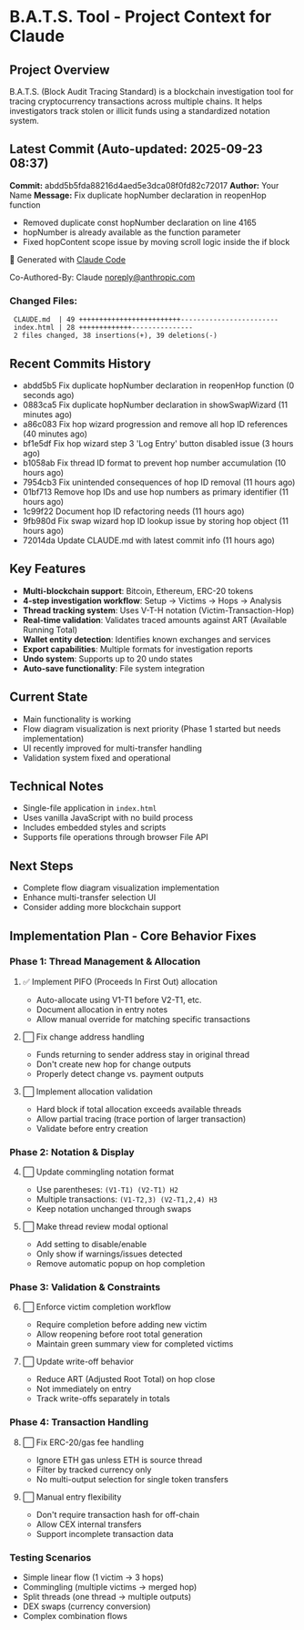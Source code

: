 # B.A.T.S. Tool - Project Context for Claude

## Project Overview
B.A.T.S. (Block Audit Tracing Standard) is a blockchain investigation tool for tracing cryptocurrency transactions across multiple chains. It helps investigators track stolen or illicit funds using a standardized notation system.

## Latest Commit (Auto-updated: 2025-09-23 08:37)

**Commit:** abdd5b5fda88216d4aed5e3dca08f0fd82c72017
**Author:** Your Name
**Message:** Fix duplicate hopNumber declaration in reopenHop function

- Removed duplicate const hopNumber declaration on line 4165
- hopNumber is already available as the function parameter
- Fixed hopContent scope issue by moving scroll logic inside the if block

🤖 Generated with [Claude Code](https://claude.ai/code)

Co-Authored-By: Claude <noreply@anthropic.com>

### Changed Files:
```
 CLAUDE.md  | 49 +++++++++++++++++++++++++------------------------
 index.html | 28 +++++++++++++---------------
 2 files changed, 38 insertions(+), 39 deletions(-)
```

## Recent Commits History

- abdd5b5 Fix duplicate hopNumber declaration in reopenHop function (0 seconds ago)
- 0883ca5 Fix duplicate hopNumber declaration in showSwapWizard (11 minutes ago)
- a86c083 Fix hop wizard progression and remove all hop ID references (40 minutes ago)
- bf1e5df Fix hop wizard step 3 'Log Entry' button disabled issue (3 hours ago)
- b1058ab Fix thread ID format to prevent hop number accumulation (10 hours ago)
- 7954cb3 Fix unintended consequences of hop ID removal (11 hours ago)
- 01bf713 Remove hop IDs and use hop numbers as primary identifier (11 hours ago)
- 1c99f22 Document hop ID refactoring needs (11 hours ago)
- 9fb980d Fix swap wizard hop ID lookup issue by storing hop object (11 hours ago)
- 72014da Update CLAUDE.md with latest commit info (11 hours ago)

## Key Features
- **Multi-blockchain support**: Bitcoin, Ethereum, ERC-20 tokens
- **4-step investigation workflow**: Setup → Victims → Hops → Analysis
- **Thread tracking system**: Uses V-T-H notation (Victim-Transaction-Hop)
- **Real-time validation**: Validates traced amounts against ART (Available Running Total)
- **Wallet entity detection**: Identifies known exchanges and services
- **Export capabilities**: Multiple formats for investigation reports
- **Undo system**: Supports up to 20 undo states
- **Auto-save functionality**: File system integration

## Current State
- Main functionality is working
- Flow diagram visualization is next priority (Phase 1 started but needs implementation)
- UI recently improved for multi-transfer handling
- Validation system fixed and operational

## Technical Notes
- Single-file application in `index.html`
- Uses vanilla JavaScript with no build process
- Includes embedded styles and scripts
- Supports file operations through browser File API

## Next Steps
- Complete flow diagram visualization implementation
- Enhance multi-transfer selection UI
- Consider adding more blockchain support

## Implementation Plan - Core Behavior Fixes

### Phase 1: Thread Management & Allocation
1. ✅ Implement PIFO (Proceeds In First Out) allocation
   - Auto-allocate using V1-T1 before V2-T1, etc.
   - Document allocation in entry notes
   - Allow manual override for matching specific transactions

2. ⬜ Fix change address handling
   - Funds returning to sender address stay in original thread
   - Don't create new hop for change outputs
   - Properly detect change vs. payment outputs

3. ⬜ Implement allocation validation
   - Hard block if total allocation exceeds available threads
   - Allow partial tracing (trace portion of larger transaction)
   - Validate before entry creation

### Phase 2: Notation & Display
4. ⬜ Update commingling notation format
   - Use parentheses: `(V1-T1) (V2-T1) H2`
   - Multiple transactions: `(V1-T2,3) (V2-T1,2,4) H3`
   - Keep notation unchanged through swaps

5. ⬜ Make thread review modal optional
   - Add setting to disable/enable
   - Only show if warnings/issues detected
   - Remove automatic popup on hop completion

### Phase 3: Validation & Constraints
6. ⬜ Enforce victim completion workflow
   - Require completion before adding new victim
   - Allow reopening before root total generation
   - Maintain green summary view for completed victims

7. ⬜ Update write-off behavior
   - Reduce ART (Adjusted Root Total) on hop close
   - Not immediately on entry
   - Track write-offs separately in totals

### Phase 4: Transaction Handling
8. ⬜ Fix ERC-20/gas fee handling
   - Ignore ETH gas unless ETH is source thread
   - Filter by tracked currency only
   - No multi-output selection for single token transfers

9. ⬜ Manual entry flexibility
   - Don't require transaction hash for off-chain
   - Allow CEX internal transfers
   - Support incomplete transaction data

### Testing Scenarios
- Simple linear flow (1 victim → 3 hops)
- Commingling (multiple victims → merged hop)
- Split threads (one thread → multiple outputs)
- DEX swaps (currency conversion)
- Complex combination flows
